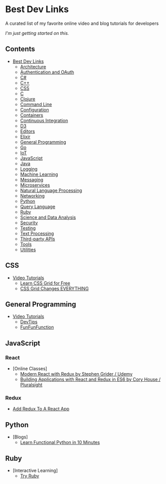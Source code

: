 # Best Dev Links
A curated list of my favorite online video and blog tutorials for developers

*I'm just getting started on this.*

## Contents

- [Best Dev Links](#best-dev-links)
    - [Architecture](#architecture)
    - [Authentication and OAuth](#authentication-and-oauth)
    - [C#](#csharp-programming)
    - [C++](#cplusplus-programming)
    - [CSS](#css)
    - [C](#c-programming)
    - [Clojure](#clojure-programming)
    - [Command Line](#command-line)
    - [Configuration](#configuration)
    - [Containers](#containers)
    - [Continuous Integration](#continuous-integration)
    - [D3](#d3-programming)
    - [Editors](#editors)
    - [Elixir](#elixir-programming)
    - [General Programming](#general-programming)
    - [Go](#go-programming)
    - [IoT](#iot-internet-of-things)
    - [JavaScript](#javascript-programming)
    - [Java](#java-programming)
    - [Logging](#logging)
    - [Machine Learning](#machine-learning)
    - [Messaging](#messaging)
    - [Microservices](#microservices)
    - [Natural Language Processing](#natural-language-processing)
    - [Networking](#networking)
    - [Python](#python-programming)
    - [Query Language](#query-language)
    - [Ruby](#ruby-programming)
    - [Science and Data Analysis](#science-and-data-analysis)
    - [Security](#security)
    - [Testing](#testing)
    - [Text Processing](#text-processing)
    - [Third-party APIs](#third-party-apis)
    - [Tools](#tools)
    - [Utilities](#utilities)

## CSS
- [Video Tutorials](#css-video-tutorials)
    - [Learn CSS Grid for Free](https://scrimba.com/g/gR8PTE)
    - [CSS Grid Changes EVERYTHING](https://www.youtube.com/watch?v=7kVeCqQCxlk)

## General Programming
- [Video Tutorials](#video-tutorials)
    - [DevTips](https://www.youtube.com/user/DevTipsForDesigners)
    - [FunFunFunction](https://www.youtube.com/channel/UCO1cgjhGzsSYb1rsB4bFe4Q)

## JavaScript
### React
- [Online Classes]
    - [Modern React with Redux by Stephen Grider / Udemy](https://www.udemy.com/react-redux)
    - [Building Applications with React and Redux in ES6 by Cory House / Pluralsight](https://app.pluralsight.com/library/courses/react-redux-react-router-es6/table-of-contents)
### Redux
- [Add Redux To A React App](https://code.likeagirl.io/tutorial-for-adding-redux-to-a-react-app-1a94cc1738e5)

## Python
- [Blogs]
    - [Learn Functional Python in 10 Minutes](https://hackernoon.com/learn-functional-python-in-10-minutes-to-2d1651dece6f)

## Ruby
- [Interactive Learning]
    - [Try Ruby](https://ruby.github.io/TryRuby/)